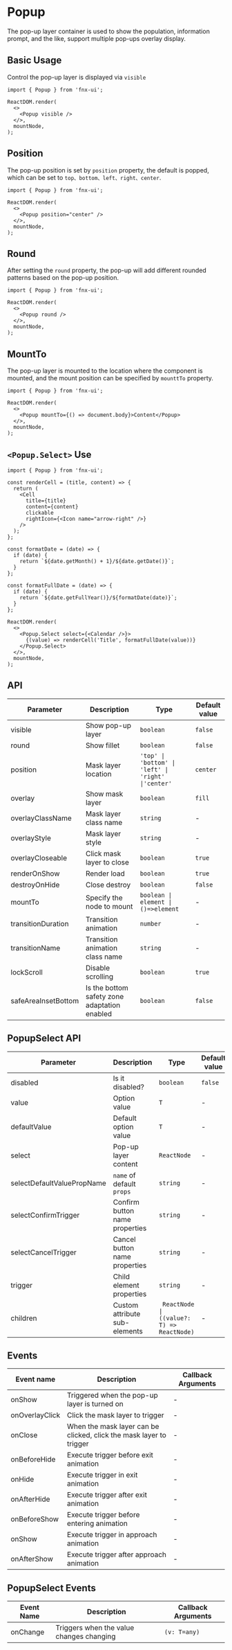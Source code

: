 # Popup

The pop-up layer container is used to show the population, information prompt, and the like, support multiple pop-ups overlay display.

## Basic Usage

Control the pop-up layer is displayed via `visible`

```tsx
import { Popup } from 'fnx-ui';

ReactDOM.render(
  <>
    <Popup visible />
  </>,
  mountNode,
);
```

## Position

The pop-up position is set by `position` property, the default is popped, which can be set to `top、bottom、left、right、center`.

```tsx
import { Popup } from 'fnx-ui';

ReactDOM.render(
  <>
    <Popup position="center" />
  </>,
  mountNode,
);
```

## Round

After setting the `round` property, the pop-up will add different rounded patterns based on the pop-up position.

```tsx
import { Popup } from 'fnx-ui';

ReactDOM.render(
  <>
    <Popup round />
  </>,
  mountNode,
);
```

## MountTo

The pop-up layer is mounted to the location where the component is mounted, and the mount position can be specified by `mounttTo` property.

```tsx
import { Popup } from 'fnx-ui';

ReactDOM.render(
  <>
    <Popup mountTo={() => document.body}>Content</Popup>
  </>,
  mountNode,
);
```

## `<Popup.Select>` Use

```tsx
import { Popup } from 'fnx-ui';

const renderCell = (title, content) => {
  return (
    <Cell
      title={title}
      content={content}
      clickable
      rightIcon={<Icon name="arrow-right" />}
    />
  );
};

const formatDate = (date) => {
  if (date) {
    return `${date.getMonth() + 1}/${date.getDate()}`;
  }
};

const formatFullDate = (date) => {
  if (date) {
    return `${date.getFullYear()}/${formatDate(date)}`;
  }
};

ReactDOM.render(
  <>
    <Popup.Select select={<Calendar />}>
      {(value) => renderCell('Title', formatFullDate(value))}
    </Popup.Select>
  </>,
  mountNode,
);
```

## API

| Parameter           | Description                                  | Type                                                | Default value |
| ------------------- | -------------------------------------------- | --------------------------------------------------- | ------------- |
| visible             | Show pop-up layer                            | `boolean`                                           | `false`       |
| round               | Show fillet                                  | `boolean`                                           | `false`       |
| position            | Mask layer location                          | `'top' \| 'bottom' \| 'left' \| 'right' \|'center'` | `center`      |
| overlay             | Show mask layer                              | `boolean`                                           | `fill`        |
| overlayClassName    | Mask layer class name                        | `string`                                            | -             |
| overlayStyle        | Mask layer style                             | `string`                                            | -             |
| overlayCloseable    | Click mask layer to close                    | `boolean`                                           | `true`        |
| renderOnShow        | Render load                                  | `boolean`                                           | `true`        |
| destroyOnHide       | Close destroy                                | `boolean`                                           | `false`       |
| mountTo             | Specify the node to mount                    | `boolean \| element \| ()=>element `                | -             |
| transitionDuration  | Transition animation                         | `number`                                            | -             |
| transitionName      | Transition animation class name              | `string`                                            | -             |
| lockScroll          | Disable scrolling                            | `boolean`                                           | `true`        |
| safeAreaInsetBottom | Is the bottom safety zone adaptation enabled | `boolean`                                           | `false`       |

## PopupSelect API

| Parameter                  | Description                    | Type                                       | Default value |
| -------------------------- | ------------------------------ | ------------------------------------------ | ------------- |
| disabled                   | Is it disabled?                | `boolean`                                  | `false`       |
| value                      | Option value                   | `T`                                        | -             |
| defaultValue               | Default option value           | `T`                                        | -             |
| select                     | Pop-up layer content           | `ReactNode`                                | -             |
| selectDefaultValuePropName | `name` of default `props`      | `string`                                   | -             |
| selectConfirmTrigger       | Confirm button name properties | `string`                                   | -             |
| selectCancelTrigger        | Cancel button name properties  | `string`                                   | -             |
| trigger                    | Child element properties       | `string`                                   | -             |
| children                   | Custom attribute sub-elements  | ` ReactNode \| ((value?: T) => ReactNode)` | -             |

## Events

| Event name     | Description                                                         | Callback Arguments |
| -------------- | ------------------------------------------------------------------- | ------------------ |
| onShow         | Triggered when the pop-up layer is turned on                        | -                  |
| onOverlayClick | Click the mask layer to trigger                                     | -                  |
| onClose        | When the mask layer can be clicked, click the mask layer to trigger | -                  |
| onBeforeHide   | Execute trigger before exit animation                               | -                  |
| onHide         | Execute trigger in exit animation                                   | -                  |
| onAfterHide    | Execute trigger after exit animation                                | -                  |
| onBeforeShow   | Execute trigger before entering animation                           | -                  |
| onShow         | Execute trigger in approach animation                               | -                  |
| onAfterShow    | Execute trigger after approach animation                            | -                  |

## PopupSelect Events

| Event Name | Description                              | Callback Arguments |
| ---------- | ---------------------------------------- | ------------------ |
| onChange   | Triggers when the value changes changing | `(v: T=any)`       |
